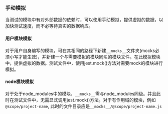 ### 手动模拟

当测试的模块中有对外部数据的依赖时，可以使用手动模拟，提供虚拟的数据，以加快测试速度，而不必等待真实的数据响应。

#### 用户模块模拟

对于用户自身编写的模块，可在其相同的路径下新建`__mocks__`文件夹(mocks必须小写才能生效)，并新建一个与需要模拟的模块同名的模块文件。在此模拟模块中，提供虚拟的数据。测试文件中，使用jest.mock()方法对需要mock的模块进行模拟。

#### node模块模拟

对于处于node_modules中的模块，`__mocks__`需与node_modules同级。并且此时在测试文件中，无需显式调用jest.mock()方法。对于有作用域的模块，例如`@scope/project-name`, 此时的文件目录应是`__mocks__/@scope/project-name.js` 